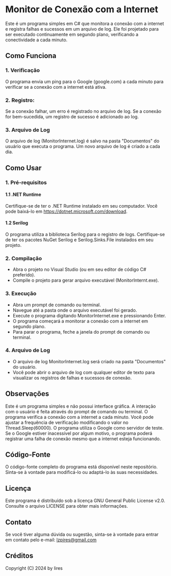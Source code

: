 
# Monitor de Conexão com a Internet
Este é um programa simples em C# que monitora a conexão com a internet e registra falhas e sucessos em um arquivo de log. Ele foi projetado para ser executado continuamente em segundo plano, verificando a conectividade a cada minuto.

## Como Funciona
### 1. Verificação 
O programa envia um ping para o Google (google.com) a cada minuto para verificar se a conexão com a internet está ativa.
### 2. Registro: 
Se a conexão falhar, um erro é registrado no arquivo de log. Se a conexão for bem-sucedida, um registro de sucesso é adicionado ao log.
### 3. Arquivo de Log 
O arquivo de log (MonitorInternet.log) é salvo na pasta "Documentos" do usuário que executa o programa. Um novo arquivo de log é criado a cada dia.

## Como Usar
### 1. Pré-requisitos

#### 1.1 .NET Runtime 
Certifique-se de ter o .NET Runtime instalado em seu computador. Você pode baixá-lo em https://dotnet.microsoft.com/download.
#### 1.2 Serilog 
O programa utiliza a biblioteca Serilog para o registro de logs. Certifique-se de ter os pacotes NuGet Serilog e Serilog.Sinks.File instalados em seu projeto.

### 2. Compilação
* Abra o projeto no Visual Studio (ou em seu editor de código C# preferido).
* Compile o projeto para gerar arquivo executável (MonitorInternt.exe).

### 3. Execução
* Abra um prompt de comando ou terminal.
* Navegue até a pasta onde o arquivo executável foi gerado.
* Execute o programa digitando MonitorInternet.exe e pressionando Enter.
* O programa começará a monitorar a conexão com a internet em segundo plano.
* Para parar o programa, feche a janela do prompt de comando ou terminal.

### 4. Arquivo de Log
* O arquivo de log MonitorInternet.log será criado na pasta "Documentos" do usuário.
* Você pode abrir o arquivo de log com qualquer editor de texto para visualizar os registros de falhas e sucessos de conexão.

## Observações
Este é um programa simples e não possui interface gráfica. A interação com o usuário é feita através do prompt de comando ou terminal.
O programa verifica a conexão com a internet a cada minuto. Você pode ajustar a frequência de verificação modificando o valor no Thread.Sleep(60000).
O programa utiliza o Google como servidor de teste. Se o Google estiver inacessível por algum motivo, o programa poderá registrar uma falha de conexão mesmo que a internet esteja funcionando.

## Código-Fonte
O código-fonte completo do programa está disponível neste repositório. Sinta-se à vontade para modificá-lo ou adaptá-lo às suas necessidades.

## Licença
Este programa é distribuído sob a licença GNU General Public License v2.0. Consulte o arquivo LICENSE para obter mais informações.

## Contato
Se você tiver alguma dúvida ou sugestão, sinta-se à vontade para entrar em contato pelo e-mail: lzpires@gmail.com

## Créditos
Copyright (C) 2024 by lires

